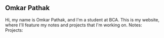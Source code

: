 ## Omkar Pathak
Hi, my name is Omkar Pathak, and I'm a student at BCA.
This is my website, where I'll feature my notes and projects that I'm working on.
Notes:
Projects:

